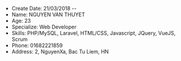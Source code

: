 - Create Date: 21/03/2018 --
- Name: NGUYEN VAN THUYET
- Age: 23
- Specialize: Web Developer
- Skills: PHP/MySQL, Laravel, HTML/CSS, Javascript, JQuery, VueJS, Scrum
- Phone: 01682221859
- Address: 2, NguyenXa, Bac Tu Liem, HN
